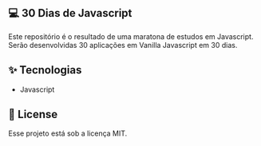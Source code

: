 ## 💻 30 Dias de Javascript

Este repositório é o resultado de uma maratona de estudos em Javascript. Serão desenvolvidas 30 aplicações em Vanilla Javascript em 30 dias.

## ✨ Tecnologias

- Javascript

## 📝 License

Esse projeto está sob a licença MIT.
